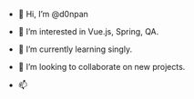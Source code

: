 - 👋 Hi, I’m @d0npan
- 👀 I’m interested in  Vue.js, Spring, QA.
- 🌱 I’m currently learning singly.
- 💞️ I’m looking to collaborate on new projects.

- 📫 

<!---
d0npan/d0npan is a ✨ special ✨ repository because its `README.md` (this file) appears on your GitHub profile.
You can click the Preview link to take a look at your changes.
--->
